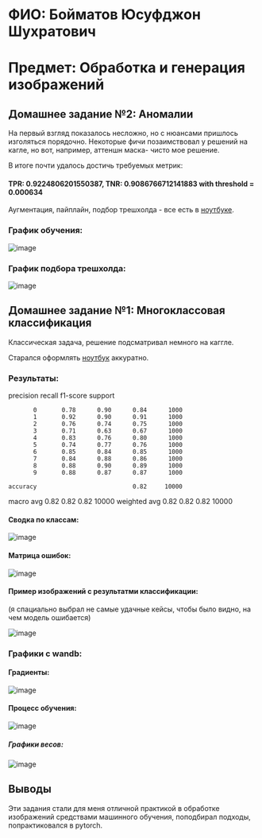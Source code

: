 # ФИО: Бойматов Юсуфджон Шухратович
# Предмет: Обработка и генерация изображений
## Домашнее задание №2: Аномалии

На первый взгляд показалось несложно, но с нюансами пришлось изголяться порядочно. Некоторые фичи позаимствовал у решений на кагле, но вот, например, аттеншн маска- чисто мое решение.

В итоге почти удалось достичь требуемых метрик:

#### TPR: 0.9224806201550387, TNR: 0.9086766712141883 with threshold = 0.000634

Аугментация, пайплайн, подбор трешхолда - все есть в [ноутбуке](hw2/anomaly.ipynb). 

 ### График обучения:
![image](https://github.com/PikaChuChuMF/ImageProcessing2/assets/138888156/1532dc90-e43e-4b76-b945-30a41dbeda14)

 ### График подбора трешхолда:    
 ![image](https://github.com/PikaChuChuMF/ImageProcessing2/assets/138888156/f80891ed-7cb6-4709-964e-84199fa9fb60)

## Домашнее задание №1: Многоклассовая классификация

Классическая задача, решение подсматривал немного на каггле. 

Старался оформлять [ноутбук](hw1/hw1_cifar.ipynb) аккуратно. 

### Результаты: 

   precision    recall  f1-score   support

           0       0.78      0.90      0.84      1000
           1       0.92      0.90      0.91      1000
           2       0.76      0.74      0.75      1000
           3       0.71      0.63      0.67      1000
           4       0.83      0.76      0.80      1000
           5       0.74      0.77      0.76      1000
           6       0.85      0.84      0.85      1000
           7       0.84      0.88      0.86      1000
           8       0.88      0.90      0.89      1000
           9       0.88      0.87      0.87      1000

    accuracy                           0.82     10000
   macro avg       0.82      0.82      0.82     10000
weighted avg       0.82      0.82      0.82     10000

#### Сводка по классам:

![image](https://github.com/PikaChuChuMF/ImageProcessing2/assets/138888156/cc15d2f7-5a97-42db-9a71-5d5e70229e52)

#### Матрица ошибок:


![image](https://github.com/PikaChuChuMF/ImageProcessing2/assets/138888156/e2f2d5d5-4f22-400d-be4e-255300a4aed2)

#### Пример изображений с результатми классификации:

(я спациально выбрал не самые удачные кейсы, чтобы было видно, на чем модель ошибается)


![image](https://github.com/PikaChuChuMF/ImageProcessing2/assets/138888156/f1138733-29cf-41ab-ad2a-1a62f5746bca)

### Графики c wandb:

#### Градиенты:

![image](https://github.com/PikaChuChuMF/ImageProcessing2/assets/138888156/0515d3d9-35aa-4e91-bdb8-4de822617a82)

#### Процесс обучения:


![image](https://github.com/PikaChuChuMF/ImageProcessing2/assets/138888156/8e82544a-9468-48bd-a016-a2f8f43ca561)

##### Графики весов:


![image](https://github.com/PikaChuChuMF/ImageProcessing2/assets/138888156/202ea981-b012-4359-a69e-c4b8dc360613)

## Выводы
Эти задания стали для меня отличной практикой в обработке изображений средствами машинного обучения, поподбирал подходы, попрактиковался в pytorch.










 

